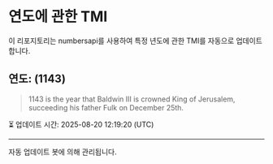 
# 연도에 관한 TMI

이 리포지토리는 numbersapi를 사용하여 특정 년도에 관한 TMI를 자동으로 업데이트합니다.

## 연도: (1143)
> 1143 is the year that Baldwin III is crowned King of Jerusalem, succeeding his father Fulk on December 25th.

⏳ 업데이트 시간: 2025-08-20 12:19:20 (UTC)

---
자동 업데이트 봇에 의해 관리됩니다.
